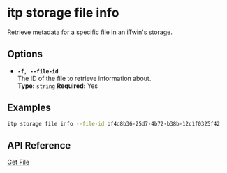 # itp storage file info

Retrieve metadata for a specific file in an iTwin's storage.

## Options

- **`-f, --file-id`**  
  The ID of the file to retrieve information about.  
  **Type:** `string` **Required:** Yes

## Examples

```bash
itp storage file info --file-id bf4d8b36-25d7-4b72-b38b-12c1f0325f42
```

## API Reference

[Get File](https://developer.bentley.com/apis/storage/operations/get-file/)